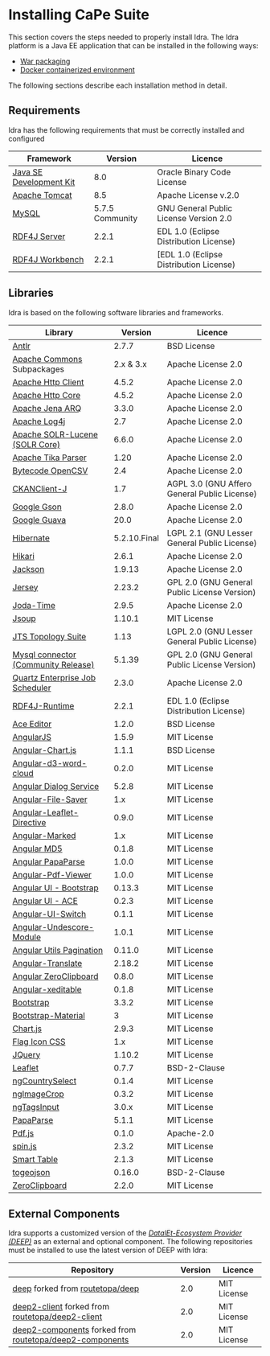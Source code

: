 # Installing CaPe Suite

This section covers the steps needed to properly install Idra. The Idra platform
is a Java EE application that can be installed in the following ways:

-   [War packaging](install_war.md)
-   [Docker containerized environment](install_docker.md)

The following sections describe each installation method in detail.

## Requirements

Idra has the following requirements that must be correctly installed and
configured

| Framework                                                                                                      | Version         | Licence                                 |
| -------------------------------------------------------------------------------------------------------------- | --------------- |---------------------------------------- |
| [Java SE Development Kit](http://docs.oracle.com/javase/8/docs/technotes/guides/install/install_overview.html) | 8.0             | Oracle Binary Code License              |
| [Apache Tomcat](https://tomcat.apache.org/tomcat-8.5-doc/setup.html)                                           | 8.5             | Apache License v.2.0                    |
| [MySQL](https://dev.mysql.com/doc/refman/5.7/en/)                                                              | 5.7.5 Community | GNU General Public License Version 2.0  |
| [RDF4J Server](http://rdf4j.org/download/)                                                                     | 2.2.1           | EDL 1.0 (Eclipse Distribution License)  |
| [RDF4J Workbench](http://rdf4j.org/download/)                                                                 | 2.2.1           | [EDL 1.0 (Eclipse Distribution License) |

## Libraries

Idra is based on the following software libraries and frameworks.

| Library                                                                                                        | Version      | Licence                                      |
| ---------------------------------------------------------------------------------------------------------------- | ------------ | -------------------------------------------- |
| [Antlr](http://www.antlr.org)                                                                                    | 2.7.7        | BSD License                                  |
| [Apache Commons](https://commons.apache.org/) Subpackages                                                        | 2.x & 3.x    | Apache License 2.0                           |
| [Apache Http Client](https://hc.apache.org/httpcomponents-client-ga/index.html)                                  | 4.5.2        | Apache License 2.0                           |
| [Apache Http Core](https://hc.apache.org/httpcomponents-core-ga/index.html)                                      | 4.5.2        | Apache License 2.0                           |
| [Apache Jena ARQ](https://jena.apache.org/documentation/query/)                                                  | 3.3.0        | Apache License 2.0                           |
| [Apache Log4j](http://logging.apache.org/log4j/2.x/)                                                             | 2.7          | Apache License 2.0                           |
| [Apache SOLR-Lucene (SOLR Core)](http://lucene.apache.org/solr)                                                  | 6.6.0        | Apache License 2.0                           |
| [Apache Tika Parser](https://tika.apache.org/1.20/index.html)                                                    | 1.20         | Apache License 2.0                           |
| [Bytecode OpenCSV](https://github.com/EmergentOrder/opencsv)                                                     | 2.4          | Apache License 2.0                           |
| [CKANClient-J](https://github.com/okfn/CKANClient-J)                                                             | 1.7          | AGPL 3.0 (GNU Affero General Public License) |
| [Google Gson](https://github.com/google/gson)                                                                    | 2.8.0        | Apache License 2.0                           |
| [Google Guava](https://github.com/google/guava)                                                                  | 20.0         | Apache License 2.0                           |
| [Hibernate](http://hibernate.org/)                                                                               | 5.2.10.Final | LGPL 2.1 (GNU Lesser General Public License) |
| [Hikari](https://github.com/brettwooldridge/HikariCP)                                                            | 2.6.1        | Apache License 2.0                           |
| [Jackson](https://github.com/codehaus/jackson)                                                                   | 1.9.13       | Apache License 2.0                           |
| [Jersey](https://jersey.github.io/)                                                                              | 2.23.2       | GPL 2.0 (GNU General Public License Version) |
| [Joda-Time](http://www.joda.org/joda-time/)                                                                      | 2.9.5        | Apache License 2.0                           |
| [Jsoup](https://jsoup.org)                                                                                       | 1.10.1       | MIT License                                  |
| [JTS Topology Suite](https://sourceforge.net/projects/jts-topo-suite/)                                           | 1.13         | LGPL 2.0 (GNU Lesser General Public License) |
| [Mysql connector (Community Release)](https://www.mysql.it/products/connector/)                                  | 5.1.39       | GPL 2.0 (GNU General Public License Version) |
| [Quartz Enterprise Job Scheduler](http://www.quartz-scheduler.org/)                                              | 2.3.0        | Apache License 2.0                           |
| [RDF4J-Runtime](http://rdf4j.org/download/)                                                                      | 2.2.1        | EDL 1.0 (Eclipse Distribution License)       |
| [Ace Editor](https://ace.c9.io)                                                                                  | 1.2.0        | BSD License                                  |
| [AngularJS](https://angularjs.org/)                                                                              | 1.5.9        | MIT License                                  |
| [Angular-Chart.js](https://github.com/jtblin/angular-chart.js)                                                   | 1.1.1        | BSD License                                  |
| [Angular-d3-word-cloud](https://github.com/weihanchen/angular-d3-word-cloud)                                     | 0.2.0        | MIT License                                  |
| [Angular Dialog Service](https://github.com/m-e-conroy/angular-dialog-service)                                   | 5.2.8        | MIT License                                  |
| [Angular-File-Saver](https://github.com/alferov/angular-file-saver)                                              | 1.x          | MIT License                                  |
| [Angular-Leaflet-Directive](https://github.com/tombatossals/angular-leaflet-directive)                           | 0.9.0        | MIT License                                  |
| [Angular-Marked](https://github.com/Hypercubed/angular-marked)                                                   | 1.x          | MIT License                                  |
| [Angular MD5](https://github.com/gdi2290/angular-md5)                                                            | 0.1.8        | MIT License                                  |
| [Angular PapaParse](https://www.npmjs.com/package/angular-papaparse)                                             | 1.0.0        | MIT License                                  |
| [Angular-Pdf-Viewer](https://github.com/legalthings/angular-pdfjs-viewer)                                        | 1.0.0        | MIT License                                  |
| [Angular UI - Bootstrap](https://angular-ui.github.io/bootstrap/)                                                | 0.13.3       | MIT License                                  |
| [Angular UI - ACE](https://github.com/angular-ui/ui-ace)                                                         | 0.2.3        | MIT License                                  |
| [Angular-UI-Switch](https://www.npmjs.com/package/angular-ui-switch)                                             | 0.1.1        | MIT License                                  |
| [Angular-Undescore-Module](https://github.com/andresesfm/angular-underscore-module)                              | 1.0.1        | MIT License                                  |
| [Angular Utils Pagination](https://github.com/michaelbromley/angularUtils/tree/master/src/directives/pagination) | 0.11.0       | MIT License                                  |
| [Angular-Translate](https://github.com/angular-translate/angular-translate)                                      | 2.18.2       | MIT License                                  |
| [Angular ZeroClipboard](https://github.com/lisposter/angular-zeroclipboard)                                      | 0.8.0        | MIT License                                  |
| [Angular-xeditable](https://vitalets.github.io/angular-xeditable/)                                               | 0.1.8        | MIT License                                  |
| [Bootstrap](http://getbootstrap.com/)                                                                            | 3.3.2        | MIT License                                  |
| [Bootstrap-Material](http://fezvrasta.github.io/bootstrap-material-design/)                                      | 3            | MIT License                                  |
| [Chart.js](https://github.com/chartjs/Chart.js)                                                                  | 2.9.3        | MIT License                                  |
| [Flag Icon CSS](https://github.com/lipis/flag-icon-css)                                                          | 1.x          | MIT License                                  |
| [JQuery](https://jquery.com/)                                                                                    | 1.10.2       | MIT License                                  |
| [Leaflet](https://github.com/Leaflet/Leaflet)                                                                    | 0.7.7        | BSD-2-Clause                                 |
| [ngCountrySelect](https://github.com/navinpeiris/ng-country-select)                                              | 0.1.4        | MIT License                                  |
| [ngImageCrop](https://github.com/alexk111/ngImgCrop)                                                             | 0.3.2        | MIT License                                  |
| [ngTagsInput](http://mbenford.github.io/ngTagsInput/)                                                            | 3.0.x        | MIT License                                  |
| [PapaParse](https://github.com/mholt/PapaParse)                                                                  | 5.1.1        | MIT License                                  |
| [Pdf.js](https://github.com/mozilla/pdf.js)                                                                      | 0.1.0        | Apache-2.0                                   |
| [spin.js](https://spin.js.org/)                                                                                  | 2.3.2        | MIT License                                  |
| [Smart Table](http://lorenzofox3.github.io/smart-table-website/)                                                 | 2.1.3        | MIT License                                  |
| [togeojson](https://github.com/mapbox/togeojson)                                                                 | 0.16.0       | BSD-2-Clause                                 |
| [ZeroClipboard](https://github.com/zeroclipboard/zeroclipboard)                                                  | 2.2.0        | MIT License                                  |

## External Components

Idra supports a customized version of the [_DatalEt-Ecosystem Provider (DEEP)_](https://github.com/routetopa/deep) as an external and optional component. The following repositories must be installed to use the latest version of DEEP with Idra:

| Repository                                                                                                       | Version      | Licence                                      |
| ---------------------------------------------------------------------------------------------------------------- | ------------ | -------------------------------------------- |
| [deep](https://github.com/OPSILab/deep) forked from [routetopa/deep](https://github.com/routetopa/deep)          | 2.0          | MIT License                                  |
| [deep2-client](https://github.com/OPSILab/deep2-client) forked from [routetopa/deep2-client](https://github.com/routetopa/deep2-client)          | 2.0          | MIT License  |
| [deep2-components](https://github.com/OPSILab/deep2-components) forked from [routetopa/deep2-components](https://github.com/routetopa/deep2-components)          | 2.0          | MIT License   |
    
